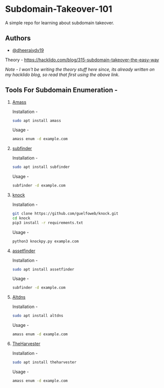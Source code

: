 # Subdomain-Takeover-101
A simple repo for learning about subdomain takeover.

## Authors

- [@dheerajydv19](https://www.twitter.com/dheerajydv19)

Theory - 
https://hacklido.com/blog/315-subdomain-takeover-the-easy-way

  *Note - I won't be writing the theory stuff here since, its already written on my hacklido blog, so read that first using the above link.*


## Tools For Subdomain Enumeration - 
1. [Amass](https://github.com/OWASP/Amass)
  
   Installation - 
   ```bash
   sudo apt install amass
   ```
   Usage - 
   ```bash
   amass enum -d example.com
   ```
2. [subfinder](https://github.com/projectdiscovery/subfinder)
  
   Installation - 
   ```bash
   sudo apt install subfinder
   ```
   Usage - 
   ```bash
   subfinder -d example.com
   ```

3. [knock](https://github.com/guelfoweb/knock)
  
   Installation - 
   ```bash
   git clone https://github.com/guelfoweb/knock.git
   cd knock
   pip3 install -r requirements.txt
   ```
   Usage - 
   ```bash
   python3 knockpy.py example.com
   ```
4. [assetfinder](https://github.com/tomnomnom/assetfinder)
  
   Installation - 
   ```bash
   sudo apt install assetfinder
   ```
   Usage - 
   ```bash
   subfinder -d example.com
   ```

5. [Altdns](https://github.com/infosec-au/altdns)
  
   Installation - 
   ```bash
   sudo apt install altdns
   ```
   Usage - 
   ```bash
   amass enum -d example.com
   ```

8. [TheHarvester](https://github.com/laramies/theHarvester)
  
   Installation - 
   ```bash
   sudo apt install theharvester
   ```
   Usage - 
   ```bash
   amass enum -d example.com
   ```
